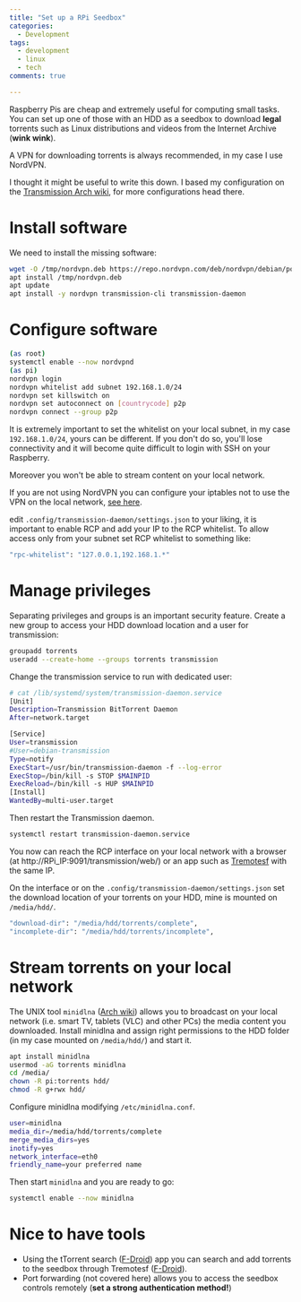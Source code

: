 ```yaml
---
title: "Set up a RPi Seedbox"
categories:
  - Development
tags:
  - development
  - linux
  - tech
comments: true

---
```



Raspberry Pis are cheap and extremely useful for computing small tasks.
You can set up one of those with an HDD as a seedbox to download **legal** torrents such as Linux distributions and videos from the Internet Archive (**wink wink**).

A VPN for downloading torrents is always recommended, in my case I use NordVPN.

I thought it might be useful to write this down.
I based my configuration on the [Transmission Arch wiki](https://wiki.archlinux.org/index.php/Transmission), for more configurations head there.


# Install software
We need to install the missing software:

```bash
wget -O /tmp/nordvpn.deb https://repo.nordvpn.com/deb/nordvpn/debian/pool/main/nordvpn-release_1.0.0_all.deb
apt install /tmp/nordvpn.deb
apt update
apt install -y nordvpn transmission-cli transmission-daemon
```

# Configure software

```bash
(as root)
systemctl enable --now nordvpnd
(as pi)
nordvpn login
nordvpn whitelist add subnet 192.168.1.0/24
nordvpn set killswitch on
nordvpn set autoconnect on [countrycode] p2p
nordvpn connect --group p2p
```
It is extremely important to set the whitelist on your local subnet, in my case ```192.168.1.0/24```, yours can be different.
If you don't do so, you'll lose connectivity and it will become quite difficult to login with SSH on your Raspberry.

Moreover you won't be able to stream content on your local network.

If you are not using NordVPN you can configure your iptables not to use the VPN on the local network, [see here](https://openvpn.net/community-resources/how-to/#redirect).


edit ```.config/transmission-daemon/settings.json``` to your liking, it is important to enable RCP and add your IP to the RCP whitelist.
To allow access only from your subnet set RCP whitelist to something like:

```bash
"rpc-whitelist": "127.0.0.1,192.168.1.*"
```


# Manage privileges

Separating privileges and groups is an important security feature.
Create a new group to access your HDD download location and a user for transmission:

```bash
groupadd torrents
useradd --create-home --groups torrents transmission
```
Change the transmission service to run with dedicated user:

```bash
# cat /lib/systemd/system/transmission-daemon.service
[Unit]
Description=Transmission BitTorrent Daemon
After=network.target

[Service]
User=transmission
#User=debian-transmission
Type=notify
ExecStart=/usr/bin/transmission-daemon -f --log-error
ExecStop=/bin/kill -s STOP $MAINPID
ExecReload=/bin/kill -s HUP $MAINPID
[Install]
WantedBy=multi-user.target   

```

Then restart the Transmission daemon.
```bash
systemctl restart transmission-daemon.service
```

You now can reach the RCP interface on your local network with a browser (at http://RPi_IP:9091/transmission/web/) or an app such as [Tremotesf](https://f-droid.org/en/packages/org.equeim.tremotesf/) with the same IP.

On the interface or on the ```.config/transmission-daemon/settings.json``` set the download location of your torrents on your HDD, mine is mounted on ```/media/hdd/```.

```bash
"download-dir": "/media/hdd/torrents/complete",
"incomplete-dir": "/media/hdd/torrents/incomplete",   
```

# Stream torrents on your local network
The UNIX tool ```minidlna``` ([Arch wiki](https://wiki.archlinux.org/index.php/ReadyMedia)) allows you to broadcast on your local network (i.e. smart TV, tablets (VLC) and other PCs) the media content you downloaded.
Install minidlna and assign right permissions to the HDD folder (in my case mounted on ```/media/hdd/```) and start it.

```bash
apt install minidlna
usermod -aG torrents minidlna
cd /media/
chown -R pi:torrents hdd/
chmod -R g+rwx hdd/
```

Configure minidlna modifying ```/etc/minidlna.conf```.

```bash
user=minidlna
media_dir=/media/hdd/torrents/complete
merge_media_dirs=yes
inotify=yes
network_interface=eth0
friendly_name=your preferred name
```
Then start ```minidlna``` and you are ready to go:

```bash
systemctl enable --now minidlna
```

# Nice to have tools

* Using the tTorrent search ([F-Droid](https://f-droid.org/en/packages/hu.tagsoft.ttorrent.search/)) app you can search and add torrents to the seedbox through Tremotesf ([F-Droid](https://f-droid.org/en/packages/org.equeim.tremotesf/)).
* Port forwarding (not covered here) allows you to access the seedbox controls remotely (**set a strong authentication method!**)
